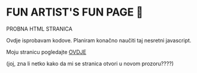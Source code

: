 # FUN ARTIST'S FUN PAGE 🤡
PROBNA HTML STRANICA

Ovdje isprobavam kodove.
Planiram konačno naučiti taj nesretni javascript.

Moju stranicu pogledajte <a href="https://funartist.github.io" target="_blank">OVDJE</a>

(joj, zna li netko kako da mi se stranica otvori u novom prozoru⁇⁇)

